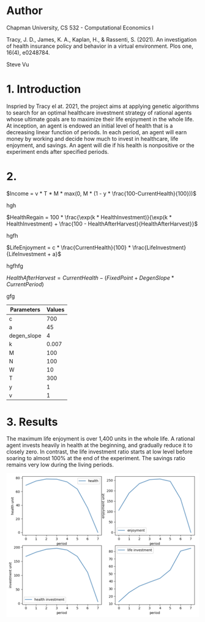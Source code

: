 # Author

Chapman University, CS 532 - Computational Economics I

Tracy, J. D., James, K. A., Kaplan, H., & Rassenti, S. (2021). An investigation of health insurance policy and behavior in a virtual environment. Plos one, 16(4), e0248784.

Steve Vu

# 1. Introduction

Inspried by Tracy el at. 2021, the project aims at applying genetic algorithms to search for an optimal healthcare investment strategy of rational agents whose ultimate goals are to maximize their life enjoyment in the whole life. At inception, an agent is endowed an initial level of health that is a decreasing linear function of periods. In each period, an agent will earn money by working and decide how much to invest in healthcare, life enjoyment, and savings. An agent will die if his health is nonpositive or the experiment ends after specified periods.

# 2. 

$Income = v * T * M * max(0, M * (1 - y * \frac{100-CurrentHealth}{100}))$

hgh

$HealthRegain = 100 * \frac{\exp(k * HealthInvestment)}{\exp(k * 
HealthInvestment) + \frac{100 - HealthAfterHarvest}{HealthAfterHarvest}}$


hgfh

$LifeEnjoyment = c * \frac{CurrentHealth}{100} * \frac{LifeInvestment}{LifeInvestment + a}$


hgfhfg

$HealthAfterHarvest = CurrentHealth -(FixedPoint + DegenSlope * CurrentPeriod)$


gfg

|Parameters|Values|
|----------|------|
|c|700|
|a|45|
degen_slope|4|
|k|0.007|
|M|100|
|N|100|
|W|10|
|T|300|
|y|1|
|v|1|

# 3. Results

The maximum life enjoyment is over 1,400 units in the whole life. A rational agent invests heavily in health at the beginning, and gradually reduce it to closely zero. In contrast, the life investment ratio starts at low level before soaring to almost 100% at the end of the experiment. The savings ratio remains very low during the living periods.

![](https://github.com/SteveVu2212/Healthcare-Investment-Behavior/blob/main/images/subplots.png)
